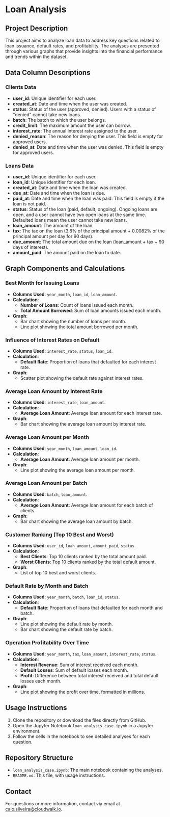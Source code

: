 # Loan Analysis

## Project Description

This project aims to analyze loan data to address key questions related to loan issuance, default rates, and profitability. The analyses are presented through various graphs that provide insights into the financial performance and trends within the dataset.

## Data Column Descriptions

### Clients Data

- **user_id**: Unique identifier for each user.
- **created_at**: Date and time when the user was created.
- **status**: Status of the user (approved, denied). Users with a status of "denied" cannot take new loans.
- **batch**: The batch to which the user belongs.
- **credit_limit**: The maximum amount the user can borrow.
- **interest_rate**: The annual interest rate assigned to the user.
- **denied_reason**: The reason for denying the user. This field is empty for approved users.
- **denied_at**: Date and time when the user was denied. This field is empty for approved users.

### Loans Data

- **user_id**: Unique identifier for each user.
- **loan_id**: Unique identifier for each loan.
- **created_at**: Date and time when the loan was created.
- **due_at**: Date and time when the loan is due.
- **paid_at**: Date and time when the loan was paid. This field is empty if the loan is not paid.
- **status**: Status of the loan (paid, default, ongoing). Ongoing loans are open, and a user cannot have two open loans at the same time. Defaulted loans mean the user cannot take new loans.
- **loan_amount**: The amount of the loan.
- **tax**: The tax on the loan (3.8% of the principal amount + 0.0082% of the principal amount per day for 90 days).
- **due_amount**: The total amount due on the loan (loan_amount + tax + 90 days of interest).
- **amount_paid**: The amount paid on the loan to date.

## Graph Components and Calculations

### Best Month for Issuing Loans

- **Columns Used**: `year_month`, `loan_id`, `loan_amount`.
- **Calculation**:
  - **Number of Loans**: Count of loans issued each month.
  - **Total Amount Borrowed**: Sum of loan amounts issued each month.
- **Graph**:
  - Bar chart showing the number of loans per month.
  - Line plot showing the total amount borrowed per month.

### Influence of Interest Rates on Default

- **Columns Used**: `interest_rate`, `status`, `loan_id`.
- **Calculation**:
  - **Default Rate**: Proportion of loans that defaulted for each interest rate.
- **Graph**:
  - Scatter plot showing the default rate against interest rates.

### Average Loan Amount by Interest Rate

- **Columns Used**: `interest_rate`, `loan_amount`.
- **Calculation**:
  - **Average Loan Amount**: Average loan amount for each interest rate.
- **Graph**:
  - Bar chart showing the average loan amount by interest rate.

### Average Loan Amount per Month

- **Columns Used**: `year_month`, `loan_amount`, `loan_id`.
- **Calculation**:
  - **Average Loan Amount**: Average loan amount per month.
- **Graph**:
  - Line plot showing the average loan amount per month.

### Average Loan Amount per Batch

- **Columns Used**: `batch`, `loan_amount`.
- **Calculation**:
  - **Average Loan Amount**: Average loan amount for each batch of clients.
- **Graph**:
  - Bar chart showing the average loan amount by batch.

### Customer Ranking (Top 10 Best and Worst)

- **Columns Used**: `user_id`, `loan_amount`, `amount_paid`, `status`.
- **Calculation**:
  - **Best Clients**: Top 10 clients ranked by the total amount paid.
  - **Worst Clients**: Top 10 clients ranked by the total default amount.
- **Graph**:
  - List of top 10 best and worst clients.

### Default Rate by Month and Batch

- **Columns Used**: `year_month`, `batch`, `loan_id`, `status`.
- **Calculation**:
  - **Default Rate**: Proportion of loans that defaulted for each month and batch.
- **Graph**:
  - Line plot showing the default rate by month.
  - Bar chart showing the default rate by batch.

### Operation Profitability Over Time

- **Columns Used**: `year_month`, `tax`, `loan_amount`, `interest_rate`, `status`.
- **Calculation**:
  - **Interest Revenue**: Sum of interest received each month.
  - **Default Losses**: Sum of default losses each month.
  - **Profit**: Difference between total interest received and total default losses each month.
- **Graph**:
  - Line plot showing the profit over time, formatted in millions.

## Usage Instructions

1. Clone the repository or download the files directly from GitHub.
2. Open the Jupyter Notebook `loan_analysis_case.ipynb` in a Jupyter environment.
3. Follow the cells in the notebook to see detailed analyses for each question.

## Repository Structure

- `loan_analysis_case.ipynb`: The main notebook containing the analyses.
- `README.md`: This file, with usage instructions.

## Contact
For questions or more information, contact via email at caio.silveira@cloudwalk.io.
